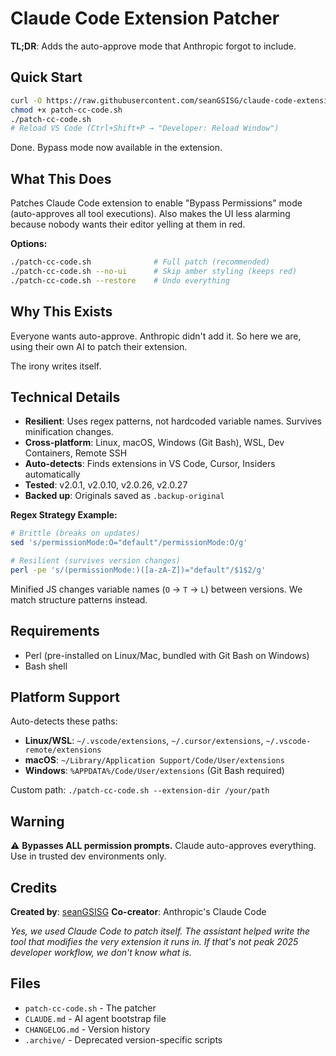 # Claude Code Extension Patcher

**TL;DR**: Adds the auto-approve mode that Anthropic forgot to include.

## Quick Start

```bash
curl -O https://raw.githubusercontent.com/seanGSISG/claude-code-extension-patcher/main/patch-cc-code.sh
chmod +x patch-cc-code.sh
./patch-cc-code.sh
# Reload VS Code (Ctrl+Shift+P → "Developer: Reload Window")
```

Done. Bypass mode now available in the extension.

## What This Does

Patches Claude Code extension to enable "Bypass Permissions" mode (auto-approves all tool executions). Also makes the UI less alarming because nobody wants their editor yelling at them in red.

**Options:**
```bash
./patch-cc-code.sh              # Full patch (recommended)
./patch-cc-code.sh --no-ui      # Skip amber styling (keeps red)
./patch-cc-code.sh --restore    # Undo everything
```

## Why This Exists

Everyone wants auto-approve. Anthropic didn't add it. So here we are, using their own AI to patch their extension.

The irony writes itself.

## Technical Details

- **Resilient**: Uses regex patterns, not hardcoded variable names. Survives minification changes.
- **Cross-platform**: Linux, macOS, Windows (Git Bash), WSL, Dev Containers, Remote SSH
- **Auto-detects**: Finds extensions in VS Code, Cursor, Insiders automatically
- **Tested**: v2.0.1, v2.0.10, v2.0.26, v2.0.27
- **Backed up**: Originals saved as `.backup-original`

**Regex Strategy Example:**
```bash
# Brittle (breaks on updates)
sed 's/permissionMode:O="default"/permissionMode:O/g'

# Resilient (survives version changes)
perl -pe 's/(permissionMode:)([a-zA-Z])="default"/$1$2/g'
```

Minified JS changes variable names (`O` → `T` → `L`) between versions. We match structure patterns instead.

## Requirements

- Perl (pre-installed on Linux/Mac, bundled with Git Bash on Windows)
- Bash shell

## Platform Support

Auto-detects these paths:
- **Linux/WSL**: `~/.vscode/extensions`, `~/.cursor/extensions`, `~/.vscode-remote/extensions`
- **macOS**: `~/Library/Application Support/Code/User/extensions`
- **Windows**: `%APPDATA%/Code/User/extensions` (Git Bash required)

Custom path: `./patch-cc-code.sh --extension-dir /your/path`

## Warning

⚠️ **Bypasses ALL permission prompts.** Claude auto-approves everything. Use in trusted dev environments only.

## Credits

**Created by**: [seanGSISG](https://github.com/seanGSISG)
**Co-creator**: Anthropic's Claude Code

*Yes, we used Claude Code to patch itself. The assistant helped write the tool that modifies the very extension it runs in. If that's not peak 2025 developer workflow, we don't know what is.*

## Files

- `patch-cc-code.sh` - The patcher
- `CLAUDE.md` - AI agent bootstrap file
- `CHANGELOG.md` - Version history
- `.archive/` - Deprecated version-specific scripts
